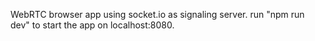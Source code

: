WebRTC browser app using socket.io as signaling server.
run "npm run dev" to start the app on localhost:8080.
